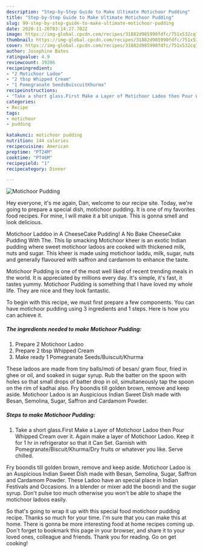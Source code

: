 ```yaml
---
description: "Step-by-Step Guide to Make Ultimate Motichoor Pudding"
title: "Step-by-Step Guide to Make Ultimate Motichoor Pudding"
slug: 99-step-by-step-guide-to-make-ultimate-motichoor-pudding
date: 2020-11-26T03:14:27.702Z
image: https://img-global.cpcdn.com/recipes/31882d985990fdfc/751x532cq70/motichoor-pudding-recipe-main-photo.jpg
thumbnail: https://img-global.cpcdn.com/recipes/31882d985990fdfc/751x532cq70/motichoor-pudding-recipe-main-photo.jpg
cover: https://img-global.cpcdn.com/recipes/31882d985990fdfc/751x532cq70/motichoor-pudding-recipe-main-photo.jpg
author: Josephine Bates
ratingvalue: 4.9
reviewcount: 39206
recipeingredient:
- "2 Motichoor Ladoo"
- "2 tbsp Whipped Cream"
- "1 Pomegranate SeedsBuiscuitKhurma"
recipeinstructions:
- "Take a short glass.First Make a Layer of Motichoor Ladoo then Pour Whipped Cream over it. Again make a layer of Motichoor Ladoo. Keep it for 1 hr in refrigerator so that it Can Set. Garnish with Pomegranate/Biscuit/Khurma/Dry fruits or whatever you like. Serve chilled."
categories:
- Recipe
tags:
- motichoor
- pudding

katakunci: motichoor pudding 
nutrition: 144 calories
recipecuisine: American
preptime: "PT24M"
cooktime: "PT46M"
recipeyield: "1"
recipecategory: Dinner

---
```



![Motichoor Pudding](https://img-global.cpcdn.com/recipes/31882d985990fdfc/751x532cq70/motichoor-pudding-recipe-main-photo.jpg)

Hey everyone, it's me again, Dan, welcome to our recipe site. Today, we're going to prepare a special dish, motichoor pudding. It is one of my favorites food recipes. For mine, I will make it a bit unique. This is gonna smell and look delicious.

Motichoor Laddoo in A CheeseCake Pudding! A No Bake CheeseCake Pudding With The. This lip smacking Motichoor kheer is an exotic Indian pudding where sweet motichoor ladoos are cooked with thickened milk, nuts and sugar. This kheer is made using motichoor laddu, milk, sugar, nuts and generally flavoured with saffron and cardamom to enhance the taste.

Motichoor Pudding is one of the most well liked of recent trending meals in the world. It is appreciated by millions every day. It's simple, it's fast, it tastes yummy. Motichoor Pudding is something that I have loved my whole life. They are nice and they look fantastic.


To begin with this recipe, we must first prepare a few components. You can have motichoor pudding using 3 ingredients and 1 steps. Here is how you can achieve it.

<!--inarticleads1-->

##### The ingredients needed to make Motichoor Pudding:

1. Prepare 2 Motichoor Ladoo
1. Prepare 2 tbsp Whipped Cream
1. Make ready 1 Pomegranate Seeds/Buiscuit/Khurma


These ladoos are made from tiny balls/moti of besan/ gram flour, fried in ghee or oil, and soaked in sugar syrup. Rub the batter on the spoon with holes so that small drops of batter drop in oil, simultaneously tap the spoon on the rim of kadhai also. Fry boondis till golden brown, remove and keep aside. Motichoor Ladoo is an Auspicious Indian Sweet Dish made with Besan, Semolina, Sugar, Saffron and Cardamom Powder. 

<!--inarticleads2-->

##### Steps to make Motichoor Pudding:

1. Take a short glass.First Make a Layer of Motichoor Ladoo then Pour Whipped Cream over it. Again make a layer of Motichoor Ladoo. Keep it for 1 hr in refrigerator so that it Can Set. Garnish with Pomegranate/Biscuit/Khurma/Dry fruits or whatever you like. Serve chilled.


Fry boondis till golden brown, remove and keep aside. Motichoor Ladoo is an Auspicious Indian Sweet Dish made with Besan, Semolina, Sugar, Saffron and Cardamom Powder. These Ladoo have an special place in Indian Festivals and Occasions. In a blender or mixer add the boondi and the sugar syrup. Don&#39;t pulse too much otherwise you won&#39;t be able to shape the motichoor ladoos easily. 

So that's going to wrap it up with this special food motichoor pudding recipe. Thanks so much for your time. I'm sure that you can make this at home. There is gonna be more interesting food at home recipes coming up. Don't forget to bookmark this page in your browser, and share it to your loved ones, colleague and friends. Thank you for reading. Go on get cooking!
